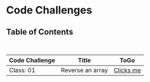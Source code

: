 # Code Challenges

## Table of Contents

<br>

|  **Code Challenge** </span> |  **Title**  |   **ToGo** |
| ----------- | ----------- | ----------- |
| Class: 01 | Reverse an array | [Clicks me](https://github.com/shadykh/data-structures-and-algorithms/blob/array-reverse/js/README.md) |
